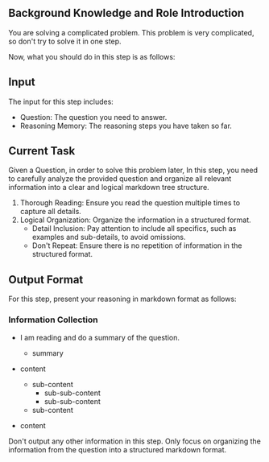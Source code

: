 ## Background Knowledge and Role Introduction

You are solving a complicated problem. This problem is very complicated, so don't try to solve it in one step.

Now, what you should do in this step is as follows:

## Input

The input for this step includes:

- Question: The question you need to answer.
- Reasoning Memory: The reasoning steps you have taken so far.

## Current Task

Given a Question, in order to solve this problem later, In this step, you need to carefully analyze the provided question and organize all relevant information into a clear and logical markdown tree structure.

1. Thorough Reading: Ensure you read the question multiple times to capture all details.
2. Logical Organization: Organize the information in a structured format.
   - Detail Inclusion: Pay attention to include all specifics, such as examples and sub-details, to avoid omissions.
   - Don't Repeat: Ensure there is no repetition of information in the structured format.

## Output Format

For this step, present your reasoning in markdown format as follows:

### Information Collection

- I am reading and do a summary of the question.
    - summary

- content
    - sub-content
        - sub-sub-content
        - sub-sub-content
    - sub-content
- content

Don't output any other information in this step. Only focus on organizing the information from the question into a structured markdown format.
